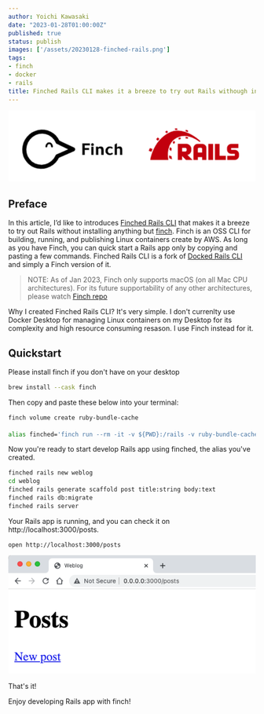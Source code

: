 ```yaml
---
author: Yoichi Kawasaki
date: "2023-01-28T01:00:00Z"
published: true
status: publish
images: ['/assets/20230128-finched-rails.png']
tags:
- finch
- docker
- rails
title: Finched Rails CLI makes it a breeze to try out Rails withough installing anything but finch
---
```


![](/assets/20230128-finched-rails.png)

## Preface
In this article, I’d like to introduces [Finched Rails CLI](https://github.com/yokawasa/finched-rails-cli) that makes it a breeze to try out Rails without installing anything but [finch](https://github.com/runfinch/finch). Finch is an OSS CLI for building, running, and publishing Linux containers create by AWS. As long as you have Finch, you can quick start a Rails app only by copying and pasting a few commands. Finched Rails CLI is a fork of [Docked Rails CLI](https://github.com/rails/docked) and simply a Finch version of it.
> NOTE: As of Jan 2023, Finch only supports macOS (on all Mac CPU architectures). For its future supportability of any other architectures, please watch [Finch repo](https://github.com/runfinch/finch)

Why I created Finched Rails CLI? It's very simple. I don't currenlty use Docker Desktop for managing Linux containers on my Desktop for its complexity and high resource consuming resason. I use Finch instead for it. 


## Quickstart

Please install finch if you don't have on your desktop

```bash
brew install --cask finch
```

Then copy and paste these below into your terminal:

```bash
finch volume create ruby-bundle-cache

alias finched='finch run --rm -it -v ${PWD}:/rails -v ruby-bundle-cache:/bundle -p 3000:3000 --entrypoint "" ghcr.io/yokawasa/rails/cli'
```

Now you're ready to start develop Rails app using finched, the alias you've created.

```bash
finched rails new weblog
cd weblog
finched rails generate scaffold post title:string body:text
finched rails db:migrate
finched rails server
```

Your Rails app is running, and you can check it on http://localhost:3000/posts.

```
open http://localhost:3000/posts

```

![](/assets/20230128-finched-rails-weblog-posts.png)

That's it!

Enjoy developing Rails app with finch!
